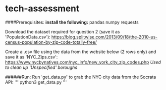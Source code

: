 # tech-assessment

####Prerequisites:
**install the following:**
  pandas
  numpy
  requests
  
Download the dataset required for question 2 (save it as 'PopulationData.csv'):
https://blog.splitwise.com/2013/09/18/the-2010-us-census-population-by-zip-code-totally-free/


Create a .csv file using the data from the website below (2 rows only) and save it as 'NYC_Zips.csv':
https://www.nycbynatives.com/nyc_info/new_york_city_zip_codes.php
*Used to clean up 'Unspecified' boroughs*

######Run:
Run 'get_data.py' to grab the NYC city data from the Socrata API:
'''
python3 get_data.py
'''
